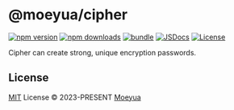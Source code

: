 # @moeyua/cipher

[![npm version][npm-version-src]][npm-version-href]
[![npm downloads][npm-downloads-src]][npm-downloads-href]
[![bundle][bundle-src]][bundle-href]
[![JSDocs][jsdocs-src]][jsdocs-href]
[![License][license-src]][license-href]

Cipher can create strong, unique encryption passwords.

## License

[MIT](./LICENSE) License © 2023-PRESENT [Moeyua](https://github.com/moeyua)

<!-- Badges -->

[npm-version-src]: https://img.shields.io/npm/v/@moeyua/cipher?style=flat&colorA=080f12&colorB=1fa669
[npm-version-href]: https://npmjs.com/package/@moeyua/cipher
[npm-downloads-src]: https://img.shields.io/npm/dm/@moeyua/cipher?style=flat&colorA=080f12&colorB=1fa669
[npm-downloads-href]: https://npmjs.com/package/@moeyua/cipher
[bundle-src]: https://img.shields.io/bundlephobia/minzip/@moeyua/cipher?style=flat&colorA=080f12&colorB=1fa669&label=minzip
[bundle-href]: https://bundlephobia.com/result?p=@moeyua/cipher
[license-src]: https://img.shields.io/github/license/moeyua/cipher.svg?style=flat&colorA=080f12&colorB=1fa669
[license-href]: https://github.com/moeyua/cipher/blob/master/LICENSE
[jsdocs-src]: https://img.shields.io/badge/jsdocs-reference-080f12?style=flat&colorA=080f12&colorB=1fa669
[jsdocs-href]: https://www.jsdocs.io/package/@moeyua/cipher
